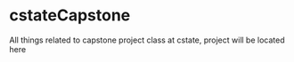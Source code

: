 # cstateCapstone
All things related to capstone project class at cstate, project will be located here

